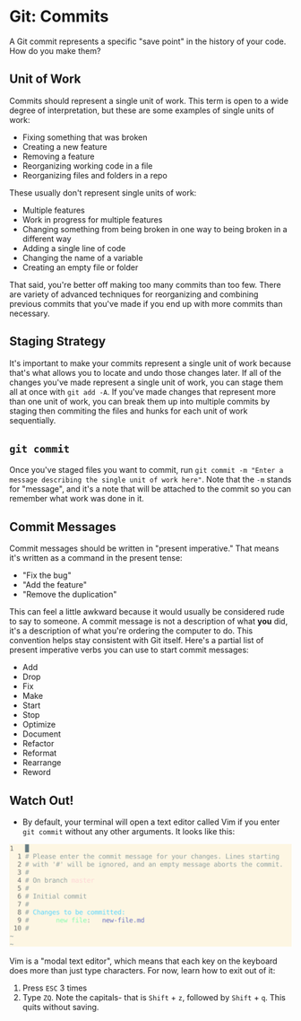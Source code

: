 # Git: Commits

A Git commit represents a specific "save point" in the history of your code. How do you make them?

## Unit of Work

Commits should represent a single unit of work. This term is open to a wide degree of interpretation, but these are some examples of single units of work:

* Fixing something that was broken
* Creating a new feature
* Removing a feature
* Reorganizing working code in a file
* Reorganizing files and folders in a repo

These usually don't represent single units of work:

* Multiple features
* Work in progress for multiple features
* Changing something from being broken in one way to being broken in a different way
* Adding a single line of code
* Changing the name of a variable
* Creating an empty file or folder

That said, you're better off making too many commits than too few. There are variety of advanced techniques for reorganizing and combining previous commits that you've made if you end up with more commits than necessary.

## Staging Strategy

It's important to make your commits represent a single unit of work because that's what allows you to locate and undo those changes later. If all of the changes you've made represent a single unit of work, you can stage them all at once with `git add -A`. If you've made changes that represent more than one unit of work, you can break them up into multiple commits by staging then commiting the files and hunks for each unit of work sequentially.

## `git commit`

Once you've staged files you want to commit, run `git commit -m "Enter a message describing the single unit of work here"`. Note that the `-m` stands for "message", and it's a note that will be attached to the commit so you can remember what work was done in it.

## Commit Messages

Commit messages should be written in "present imperative." That means it's written as a command in the present tense:

* "Fix the bug"
* "Add the feature"
* "Remove the duplication"

This can feel a little awkward because it would usually be considered rude to say to someone. A commit message is not a description of what **you** did, it's a description of what you're ordering the computer to do. This convention helps stay consistent with Git itself. Here's a partial list of present imperative verbs you can use to start commit messages:

* Add
* Drop
* Fix
* Make
* Start
* Stop
* Optimize
* Document
* Refactor
* Reformat
* Rearrange
* Reword

## Watch Out!

* By default, your terminal will open a text editor called Vim if you enter `git commit` without any other arguments. It looks like this:

![Vim commit messages](assets/vim.png)

Vim is a "modal text editor", which means that each key on the keyboard does more than just type characters. For now, learn how to exit out of it:

1. Press `ESC` 3 times
2. Type `ZQ`. Note the capitals- that is `Shift` + `z`, followed by `Shift` + `q`. This quits without saving.
